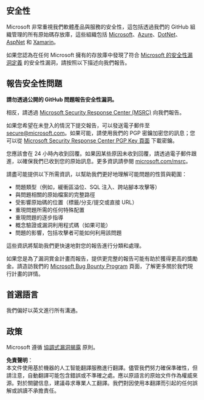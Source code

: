 ## 安全性

Microsoft 非常重視我們軟體產品與服務的安全性，這包括透過我們的 GitHub 組織管理的所有原始碼存放庫，這些組織包括 [Microsoft](https://github.com/Microsoft)、[Azure](https://github.com/Azure)、[DotNet](https://github.com/dotnet)、[AspNet](https://github.com/aspnet) 和 [Xamarin](https://github.com/xamarin)。

如果您認為在任何 Microsoft 擁有的存放庫中發現了符合 [Microsoft 的安全性漏洞定義](https://aka.ms/security.md/definition) 的安全性漏洞，請按照以下描述向我們報告。

## 報告安全性問題

**請勿透過公開的 GitHub 問題報告安全性漏洞。**

相反，請透過 [Microsoft Security Response Center (MSRC)](https://aka.ms/security.md/msrc/create-report) 向我們報告。

如果您希望在未登入的情況下提交報告，可以發送電子郵件至 [secure@microsoft.com](mailto:secure@microsoft.com)。如果可能，請使用我們的 PGP 密鑰加密您的訊息；您可以從 [Microsoft Security Response Center PGP Key 頁面](https://aka.ms/security.md/msrc/pgp) 下載密鑰。

您應該會在 24 小時內收到回覆。如果因某些原因未收到回覆，請透過電子郵件跟進，以確保我們已收到您的原始訊息。更多資訊請參閱 [microsoft.com/msrc](https://www.microsoft.com/msrc)。

請盡可能提供以下所需資訊，以幫助我們更好地理解可能問題的性質與範圍：

  * 問題類型（例如，緩衝區溢位、SQL 注入、跨站腳本攻擊等）
  * 與問題相關的原始檔案的完整路徑
  * 受影響原始碼的位置（標籤/分支/提交或直接 URL）
  * 重現問題所需的任何特殊配置
  * 重現問題的逐步指導
  * 概念驗證或漏洞利用程式碼（如果可能）
  * 問題的影響，包括攻擊者可能如何利用該問題

這些資訊將幫助我們更快速地對您的報告進行分類和處理。

如果您是為了漏洞賞金計畫而報告，提供更完整的報告可能有助於獲得更高的獎勵金。請造訪我們的 [Microsoft Bug Bounty Program](https://aka.ms/security.md/msrc/bounty) 頁面，了解更多關於我們現行計畫的詳情。

## 首選語言

我們偏好以英文進行所有溝通。

## 政策

Microsoft 遵循 [協調式漏洞揭露](https://aka.ms/security.md/cvd) 原則。

**免責聲明**：  
本文件使用基於機器的人工智能翻譯服務進行翻譯。儘管我們努力確保準確性，但請注意，自動翻譯可能包含錯誤或不準確之處。應以原語言的原始文件作為權威來源。對於關鍵信息，建議尋求專業人工翻譯。我們對因使用本翻譯而引起的任何誤解或誤讀不承擔責任。